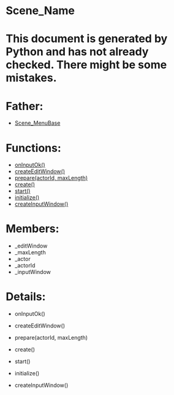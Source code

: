 Scene_Name
===

# This document is generated by Python and has not already checked. There might be some mistakes.

# Father:
* [Scene_MenuBase](Scene_MenuBase.md)


# Functions:
* [onInputOk()](#onInputOk)
* [createEditWindow()](#createEditWindow)
* [prepare(actorId, maxLength)](#prepare)
* [create()](#create)
* [start()](#start)
* [initialize()](#initialize)
* [createInputWindow()](#createInputWindow)

# Members:
* _editWindow
* _maxLength
* _actor
* _actorId
* _inputWindow

# Details:
<p id=onInputOk></p>

* onInputOk()
	

<p id=createEditWindow></p>

* createEditWindow()
	

<p id=prepare></p>

* prepare(actorId, maxLength)
	

<p id=create></p>

* create()
	

<p id=start></p>

* start()
	

<p id=initialize></p>

* initialize()
	

<p id=createInputWindow></p>

* createInputWindow()
	


